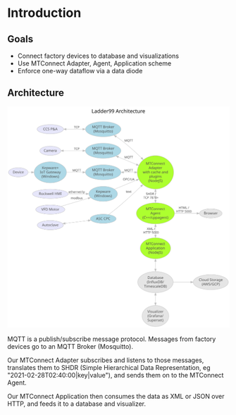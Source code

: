 # Introduction

## Goals

- Connect factory devices to database and visualizations
- Use MTConnect Adapter, Agent, Application scheme
- Enforce one-way dataflow via a data diode

## Architecture

![img](../design/architecture.dot.svg)

MQTT is a publish/subscribe message protocol. Messages from factory devices go to an MQTT Broker (Mosquitto).

<!-- PLC4X communicates with old machines via proprietary protocols and translates them to MQTT (correct?).  -->

Our MTConnect Adapter subscribes and listens to those messages, translates them to SHDR (Simple Hierarchical Data Representation, eg "2021-02-28T02:40:00|key|value"), and sends them on to the MTConnect Agent.

<!-- via an optional one-way data diode (Java + RabbitMQ) -->

Our MTConnect Application then consumes the data as XML or JSON over HTTP, and feeds it to a database and visualizer.

<!-- For more on the data diode, see the service [here](services/diode). -->
